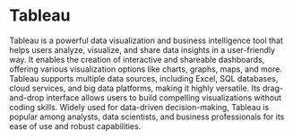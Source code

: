 # Tableau
Tableau is a powerful data visualization and business intelligence tool that helps users analyze, visualize, and share data insights in a user-friendly way. It enables the creation of interactive and shareable dashboards, offering various visualization options like charts, graphs, maps, and more. Tableau supports multiple data sources, including Excel, SQL databases, cloud services, and big data platforms, making it highly versatile. Its drag-and-drop interface allows users to build compelling visualizations without coding skills. Widely used for data-driven decision-making, Tableau is popular among analysts, data scientists, and business professionals for its ease of use and robust capabilities.
